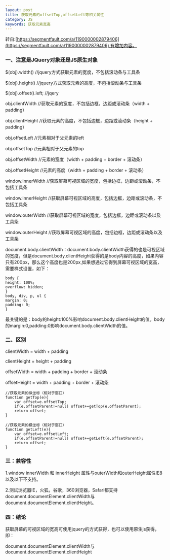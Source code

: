 ```yaml
---
layout: post
title: 获取元素的offsetTop,offsetLeft等相关属性
category: JS
keywords: 获取元素宽高
---
```


转自:[https://segmentfault.com/a/1190000002879406](https://segmentfault.com/a/1190000002879406),有增加内容。

### 一、注意是JQuery对象还是JS原生对象
$(obj).width() //jquery方式获取元素的宽度，不包括滚动条与工具条

$(obj).height() //jquery方式获取元素的高度，不包括滚动条与工具条

$(obj).offset().left;  //jqery

obj.clientWidth //获取元素的宽度，不包括边框，边距或滚动条（width + padding）

obj.clientHeight //获取元素的高度，不包括边框，边距或滚动条（height + padding）

obj.offsetLeft //元素相对于父元素的left

obj.offsetTop //元素相对于父元素的top

obj.offsetWidth //元素的宽度（width + padding + border + 滚动条）

obj.offsetHeight //元素的高度（width + padding + border + 滚动条）

window.innerWidth //获取屏幕可视区域的宽度，包括边框，边距或滚动条，不包括工具条

window.innerHeight //获取屏幕可视区域的高度，包括边框，边距或滚动条，不包括工具条

window.outerWidth //获取屏幕可视区域的宽度，包括边框，边距或滚动条以及工具条

window.outerHeight //获取屏幕可视区域的高度，包括边框，边距或滚动条以及工具条

document.body.clientWidth：document.body.clientWidth获得的也是可视区域的宽度，但是document.body.clientHeight获得的是body内容的高度，如果内容只有200px，那么这个高度也是200px,如果想通过它得到屏幕可视区域的宽高，需要样式设置，如下：
```
body {
height: 100%;
overflow: hidden;
}
body, div, p, ul {
margin: 0;
padding: 0;
}
```     
最关键的是：body的height:100%影响document.body.clientHeight的值。body的margin:0,padding:0影响document.body.clientWidth的值。


### 二、区别
clientWidth = width + padding

clientHeight = height + padding

offsetWidth = width + padding + border + 滚动条

offsetHeight = width + padding + border + 滚动条
```
//获取元素的纵坐标（相对于窗口）
function getTop(e){
    var offset=e.offsetTop;
    if(e.offsetParent!=null) offset+=getTop(e.offsetParent);
    return offset;
}
```


```
//获取元素的横坐标（相对于窗口）
function getLeft(e){
    var offset=e.offsetLeft;
    if(e.offsetParent!=null) offset+=getLeft(e.offsetParent);
    return offset;
}
```

### 三：兼容性
1.window innerWidth 和 innerHeight 属性与outerWidth和outerHeight属性IE8以及以下不支持。

2.测试浏览器IE，火狐，谷歌，360浏览器，Safari都支持document.documentElement.clientWidth与document.documentElement.clientHeight。


### 四：结论
获取屏幕的可视区域的宽高可使用jquery的方式获得，也可以使用原生js获得，即：

document.documentElement.clientWidth与document.documentElement.clientHeight

